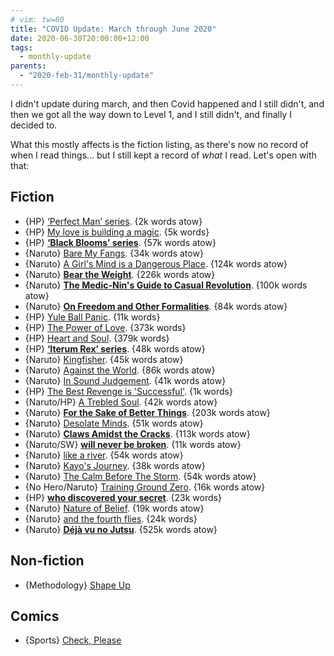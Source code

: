 ```yaml
---
# vim: tw=80
title: "COVID Update: March through June 2020"
date: 2020-06-30T20:00:00+12:00
tags:
  - monthly-update
parents:
  - "2020-feb-31/monthly-update"
---
```


I didn't update during march, and then Covid happened and I still didn't, and
then we got all the way down to Level 1, and I still didn't, and finally I
decided to.

What this mostly affects is the fiction listing, as there's now no record of
when I read things... but I still kept a record of _what_ I read. Let's open
with that:

## Fiction

 - {HP} [‘Perfect Man’ series](https://archiveofourown.org/series/165248). {2k words atow}
 - {HP} [My love is building a magic](https://archiveofourown.org/works/319352). {5k words}
 - {HP} **[‘Black Blooms’ series](https://archiveofourown.org/series/1728001)**. {57k words atow}
 - {Naruto} [Bare My Fangs](https://archiveofourown.org/works/5473106). {34k words atow}
 - {Naruto} [A Girl's Mind is a Dangerous Place](https://archiveofourown.org/works/22005532). {124k words atow}
 - {Naruto} **[Bear the Weight](https://archiveofourown.org/works/19093861)**. {226k words atow}
 - {Naruto} **[The Medic-Nin's Guide to Casual Revolution](https://archiveofourown.org/works/23609689)**. {100k words atow}
 - {Naruto} **[On Freedom and Other Formalities](https://archiveofourown.org/works/20870543)**. {84k words atow}
 - {HP} [Yule Ball Panic](https://www.fanfiction.net/s/11197701). {11k words}
 - {HP} [The Power of Love](https://www.fanfiction.net/s/11251745). {373k words}
 - {HP} [Heart and Soul](https://www.fanfiction.net/s/11761312). {379k words}
 - {HP} **[‘Iterum Rex’ series](https://archiveofourown.org/series/1005861)**. {48k words atow}
 - {Naruto} [Kingfisher](https://archiveofourown.org/works/16151345). {45k words atow}
 - {Naruto} [Against the World](https://archiveofourown.org/works/16984404). {86k words atow}
 - {Naruto} [In Sound Judgement](https://archiveofourown.org/works/18474445). {41k words atow}
 - {HP} [The Best Revenge is 'Successful'](https://archiveofourown.org/works/23388967). {1k words}
 - {Naruto/HP} [A Trebled Soul](https://archiveofourown.org/works/12666978). {42k words atow}
 - {Naruto} **[For the Sake of Better Things](https://archiveofourown.org/works/11507550)**. {203k words atow}
 - {Naruto} [Desolate Minds](https://archiveofourown.org/works/13539291). {51k words atow}
 - {Naruto} **[Claws Amidst the Cracks](https://archiveofourown.org/works/12644355)**. {113k words atow}
 - {Naruto/SW} **[will never be broken](https://archiveofourown.org/works/22672099)**. {11k words atow}
 - {Naruto} [like a river](https://archiveofourown.org/works/20637614). {54k words atow}
 - {Naruto} [Kayo's Journey](https://archiveofourown.org/works/12762522). {38k words atow}
 - {Naruto} [The Calm Before The Storm](https://archiveofourown.org/works/20342923). {54k words atow}
 - {No Hero/Naruto} [Training Ground Zero](https://archiveofourown.org/works/20178523). {16k words atow}
 - {HP} **[who discovered your secret](https://archiveofourown.org/works/24500287)**. {23k words}
 - {Naruto} [Nature of Belief](https://archiveofourown.org/works/14171265). {19k words atow}
 - {Naruto} [and the fourth flies](https://archiveofourown.org/works/18420627). {24k words}
 - {Naruto} **[Déjà vu no Jutsu](https://archiveofourown.org/works/1018305)**. {525k words atow}

## Non-fiction

 - {Methodology} [Shape Up](https://basecamp.com/shapeup/)

## Comics

 - {Sports} [Check, Please](https://www.checkpleasecomic.com/)
